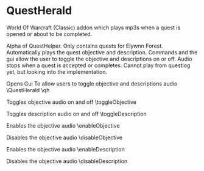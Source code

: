 # QuestHerald
World Of Warcraft (Classic) addon which plays mp3s when a quest is opened or about to be completed.

Alpha of QuestHelper. Only contains quests for Elywnn Forest. Automatically plays the quest objective and description. 
Commands and the gui allow the user to toggle the objective and descriptions on or off. Audio stops when a quest is accepted or completes. 
Cannot play from questlog yet, but looking into the implementation.


Opens Gui To allow users to toggle objective and descriptions audio
\QuestHerald
\qh

Toggles objective audio on and off
\toggleObjective

Toggles description audio on and off
\toggleDescription



Enables the objective audio
\enableObjective

Disables the objective audio
\disableObjective

Enables the objective audio
\enableDescription

Disables the objective audio
\disableDescription